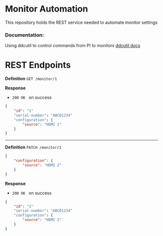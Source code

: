 # Monitor Automation

This repository holds the REST service needed to automate monitor settings

### Documentation:
Using ddcutil to control commands from PI to monitors [ddcutil docs](https://www.ddcutil.com/command_capabilities/)

# REST Endpoints

**Definition** `GET /monitor/1`

**Response**
- `200 OK ` on success
```json
{
    "id": "1"
    "serial-number": "ABCD1234"
    "configuration": {
        "source": "HDMI 1"
    }
}
```

---
**Definition** `PATCH /monitor/1`

```json
{
    "configuration": {
        "source": "HDMI 2"
    }
}
```

**Response** 
- `200 OK ` on success
```json
{
    "id": "1"
    "serial-number": "ABCD1234"
    "configuration": {
        "source": "HDMI 2"
    }
}
```